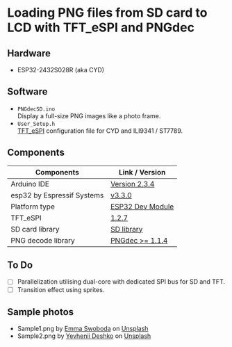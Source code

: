 # Loading PNG files from SD card to LCD with TFT_eSPI and PNGdec

## Hardware
- ESP32-2432S028R (aka CYD)

## Software
- `PNGdecSD.ino`  
  Display a full-size PNG images like a photo frame.
- `User_Setup.h`  
  [TFT_eSPI][4] configuration file for CYD and ILI9341 / ST7789.

## Components
| Components                 | Link / Version        |
| -------------------------- | --------------------- |
| Arduino IDE                | [Version 2.3.4][1]    |
| esp32 by Espressif Systems | [v3.3.0][2]           |
| Platform type              | [ESP32 Dev Module][3] |
| TFT_eSPI                   | [1.2.7][4]            |
| SD card library            | [SD library][5]       |
| PNG decode library         | [PNGdec >= 1.1.4][6]  |

## To Do
- [ ] Parallelization utilising dual-core with dedicated SPI bus for SD and TFT.
- [ ] Transition effect using sprites.

## Sample photos
- Sample1.png by [Emma Swoboda](https://unsplash.com/@emmakphoto?utm_content=creditCopyText&utm_medium=referral&utm_source=unsplash) on [Unsplash](https://unsplash.com/photos/snow-capped-mountain-peak-bathed-in-golden-sunlight-B9fkw_aO6fo?utm_content=creditCopyText&utm_medium=referral&utm_source=unsplash)
- Sample2.png by [Yevhenii Deshko](https://unsplash.com/@edeshko?utm_content=creditCopyText&utm_medium=referral&utm_source=unsplash) on [Unsplash](https://unsplash.com/photos/white-church-steeple-against-a-pastel-sky-with-birds-ieY_9lJnLNs?utm_content=creditCopyText&utm_medium=referral&utm_source=unsplash)

[1]: https://github.com/arduino/arduino-ide/releases/tag/2.3.4 "Release 2.3.4 · arduino/arduino-ide"
[2]: https://github.com/espressif/arduino-esp32/releases/tag/3.3.0 "Release Arduino Release v3.3.0 based on ESP-IDF v5.5.0 · espressif/arduino-esp32"
[3]: https://github.com/espressif/arduino-esp32/tree/master/variants/esp32 "arduino-esp32/variants/esp32 at master · espressif/arduino-esp32"
[4]: https://github.com/lovyan03/LovyanGFX/releases/tag/1.2.7 "Release 1.2.7 · lovyan03/LovyanGFX"
[5]: https://github.com/espressif/arduino-esp32/tree/master/libraries/SD "arduino-esp32/libraries/SD at master · espressif/arduino-esp32"
[6]: https://github.com/bitbank2/PNGdec "bitbank2/PNGdec: An optimized PNG decoder suitable for microcontrollers and PCs"